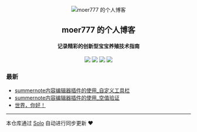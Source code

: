<p align="center"><img alt="moer777 的个人博客" src="https://static.b3log.org/images/brand/solo-32.png"></p><h2 align="center">
moer777 的个人博客
</h2>

<h4 align="center">记录精彩的创新型宝宝养殖技术指南</h4>
<p align="center"><a title="moer777 的个人博客" target="_blank" href="https://github.com/moer777/solo-blog"><img src="https://img.shields.io/github/last-commit/moer777/solo-blog.svg?style=flat-square&color=FF9900"></a>
<a title="GitHub repo size in bytes" target="_blank" href="https://github.com/moer777/solo-blog"><img src="https://img.shields.io/github/repo-size/moer777/solo-blog.svg?style=flat-square"></a>
<a title="Solo Version" target="_blank" href="https://github.com/b3log/solo/releases"><img src="https://img.shields.io/badge/solo-3.6.5-f1e05a.svg?style=flat-square&color=blueviolet"></a>
<a title="Hits" target="_blank" href="https://github.com/b3log/hits"><img src="https://hits.b3log.org/moer777/solo-blog.svg"></a></p>

### 最新

* [summernote内容编辑器插件的使用_自定义工具栏](http://moer.hackful.cn/articles/2019/10/24/1571907029676.html)
* [summernote内容编辑器插件的使用_空值验证](http://moer.hackful.cn/articles/2019/10/24/1571903892177.html)
* [世界，你好！](http://moer.hackful.cn/hello-solo)



---

本仓库通过 [Solo](https://github.com/b3log/solo) 自动进行同步更新 ❤️ 